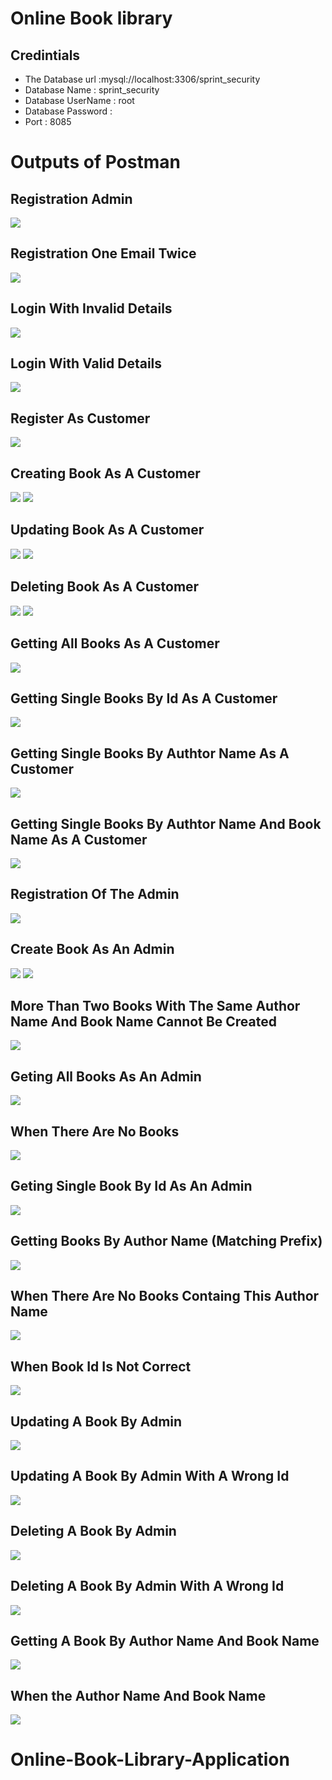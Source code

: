 # Online Book library
## Credintials
- The Database url :mysql://localhost:3306/sprint_security
- Database Name : sprint_security
- Database UserName : root
- Database Password : 
- Port : 8085

# Outputs of Postman

## Registration Admin
<img src="screenshots\ss01.PNG"  />

## Registration One Email Twice
<img src="screenshots\ss02.PNG"  />

## Login With Invalid Details
<img src="screenshots\ss03.PNG"  />

## Login With Valid Details
<img src="screenshots\ss04.PNG"  />

## Register As Customer
<img src="screenshots\ss05.PNG"  />

## Creating Book As A Customer
<img src="screenshots\ss06.PNG"  />
<img src="screenshots\ss07.PNG"  />

## Updating Book As A Customer

<img src="screenshots\ss08.PNG"  />
<img src="screenshots\ss09.PNG"  />

## Deleting Book As A Customer

<img src="screenshots\ss10.PNG"  />
<img src="screenshots\ss11.PNG"  />

## Getting All Books As A Customer

<img src="screenshots\ss12.PNG"  />

## Getting Single Books By Id As A Customer

<img src="screenshots\ss13.PNG"  />

## Getting Single Books By Authtor Name As A Customer

<img src="screenshots\ss14.PNG"  />

## Getting Single Books By Authtor Name And Book Name As A Customer

<img src="screenshots\ss15.PNG"  />

## Registration Of The Admin

<img src="screenshots\ss16.PNG"  />

## Create Book As An Admin
<img src="screenshots\ss17.PNG"  />

<img src="screenshots\ss18.PNG"  />

## More Than Two Books With The Same Author Name And Book Name Cannot Be Created

<img src="screenshots\ss30.PNG"  />

## Geting All Books As An Admin


<img src="screenshots\ss19.PNG"  />

## When There Are No Books

<img src="screenshots\ss31.PNG"  />

## Geting Single Book By Id As An Admin


<img src="screenshots\ss20.PNG"  />

## Getting Books By Author Name (Matching Prefix)
<img src="screenshots\ss21.PNG"  />

## When There Are No Books Containg This Author Name
<img src="screenshots\ss34.PNG"  />

## When Book Id Is Not Correct

<img src="screenshots\ss32.PNG"  />

## Updating A Book By Admin

<img src="screenshots\ss22.PNG"  />

## Updating A Book By Admin With A Wrong Id

<img src="screenshots\ss33.PNG"  />

## Deleting A Book By Admin

<img src="screenshots\ss23.PNG"  />

## Deleting A Book By Admin With A Wrong Id


<img src="screenshots\ss24.PNG"  />

## Getting A Book By Author Name And Book Name
<img src="screenshots\ss25.PNG"  />

## When the Author Name And Book Name
<img src="screenshots\ss26.PNG"  />


# Online-Book-Library-Application

